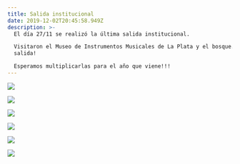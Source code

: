 ```yaml
---
title: Salida institucional
date: 2019-12-02T20:45:58.949Z
description: >-
  El día 27/11 se realizó la última salida institucional.

  Visitaron el Museo de Instrumentos Musicales de La Plata y el bosque. Hermosa
  salida!

  Esperamos multiplicarlas para el año que viene!!!
---
```

![ ](/img/73240997_166327561120985_2263040039451623424_o.jpg " ")

![](/img/77432696_166327847787623_7980998453805187072_o.jpg)

![](/img/76958425_166327934454281_3518703462495813632_o.jpg)

![](/img/76948663_166326954454379_3223968573122674688_o.jpg)

![](/img/78546037_166327221121019_3672182783083544576_o.jpg)

![](/img/78358253_166327381121003_8282609276581576704_o.jpg)
